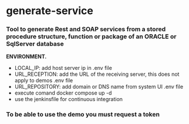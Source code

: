 # generate-service
### Tool to generate Rest and SOAP services from a stored procedure structure, function or package of an ORACLE or SqlServer database
**ENVIRONMENT.**
 * LOCAL_IP: add host server ip in .env file
 * URL_RECEPTION: add the URL of the receiving server, this does not apply to demos .env file
 * URL_REPOSITORY: add domain or DNS name from system UI .env file
 * execute comand docker compose up -d
 * use the jenkinsfile for continuous integration
 
 ### To be able to use the demo you must request a token
